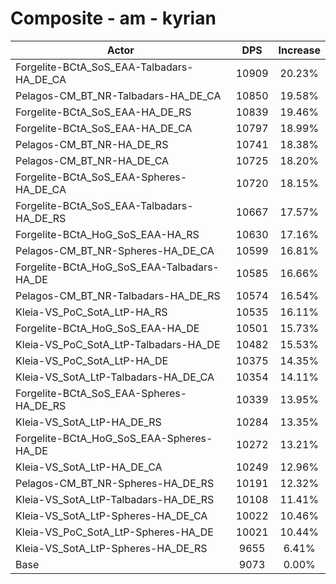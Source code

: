 # Composite - am - kyrian
| Actor | DPS | Increase |
|---|:---:|:---:|
|Forgelite-BCtA_SoS_EAA-Talbadars-HA_DE_CA|10909|20.23%|
|Pelagos-CM_BT_NR-Talbadars-HA_DE_CA|10850|19.58%|
|Forgelite-BCtA_SoS_EAA-HA_DE_RS|10839|19.46%|
|Forgelite-BCtA_SoS_EAA-HA_DE_CA|10797|18.99%|
|Pelagos-CM_BT_NR-HA_DE_RS|10741|18.38%|
|Pelagos-CM_BT_NR-HA_DE_CA|10725|18.20%|
|Forgelite-BCtA_SoS_EAA-Spheres-HA_DE_CA|10720|18.15%|
|Forgelite-BCtA_SoS_EAA-Talbadars-HA_DE_RS|10667|17.57%|
|Forgelite-BCtA_HoG_SoS_EAA-HA_RS|10630|17.16%|
|Pelagos-CM_BT_NR-Spheres-HA_DE_CA|10599|16.81%|
|Forgelite-BCtA_HoG_SoS_EAA-Talbadars-HA_DE|10585|16.66%|
|Pelagos-CM_BT_NR-Talbadars-HA_DE_RS|10574|16.54%|
|Kleia-VS_PoC_SotA_LtP-HA_RS|10535|16.11%|
|Forgelite-BCtA_HoG_SoS_EAA-HA_DE|10501|15.73%|
|Kleia-VS_PoC_SotA_LtP-Talbadars-HA_DE|10482|15.53%|
|Kleia-VS_PoC_SotA_LtP-HA_DE|10375|14.35%|
|Kleia-VS_SotA_LtP-Talbadars-HA_DE_CA|10354|14.11%|
|Forgelite-BCtA_SoS_EAA-Spheres-HA_DE_RS|10339|13.95%|
|Kleia-VS_SotA_LtP-HA_DE_RS|10284|13.35%|
|Forgelite-BCtA_HoG_SoS_EAA-Spheres-HA_DE|10272|13.21%|
|Kleia-VS_SotA_LtP-HA_DE_CA|10249|12.96%|
|Pelagos-CM_BT_NR-Spheres-HA_DE_RS|10191|12.32%|
|Kleia-VS_SotA_LtP-Talbadars-HA_DE_RS|10108|11.41%|
|Kleia-VS_SotA_LtP-Spheres-HA_DE_CA|10022|10.46%|
|Kleia-VS_PoC_SotA_LtP-Spheres-HA_DE|10021|10.44%|
|Kleia-VS_SotA_LtP-Spheres-HA_DE_RS|9655|6.41%|
|Base|9073|0.00%|
